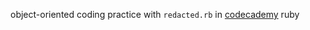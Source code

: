 object-oriented coding practice with `redacted.rb` in [codecademy](http://www.codecademy.com/en/tracks/ruby) ruby